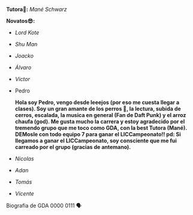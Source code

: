 **Tutora🐼:** _Mané Schwarz_

**Novatos😎:**
- _Lord Kote_
- _Shu Man_
- _Joacko_
- _Álvaro_
- _Victor_
- Pedro
  
  **Hola soy Pedro, vengo desde leeejos (por eso me cuesta llegar a clases). Soy un gran amante de los perros 🐶, la lectura, subida de cerros, escalada, la musica en general (Fan de Daft Punk) y el arroz chaufa (god).
  Me gusta mucho la carrera y estoy agradecido por el tremendo grupo que me toco como GDA, con la best Tutora (Mané). DEMosle con todo equipo 7 para ganar el LICCampeonato!!
  pd: Si llegamos a ganar el LICCampeonato, soy consciente que me fui carreado por el grupo (gracias de antemano).**
  
- _Nicolas_
- _Adan_
- _Tomás_
- _Vicente_

Biografia de GDA 0000 0111 🗣️
